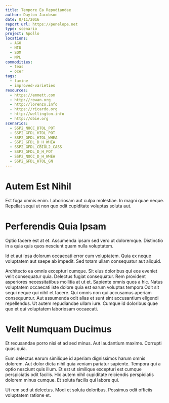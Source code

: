 ```yaml
---
title: Tempore Ea Repudiandae
author: Dayton Jacobson
date: 0/11/2016
report url: https://penelope.net
type: scenario
project: Apollo
locations:
  - AGO
  - NIU
  - SOM
  - NPL
commodities:
  - teas
  - ocer
tags:
  - famine
  - improved-varieties
resources:
  - https://emmett.com
  - http://rowan.org
  - http://lorenzo.info
  - https://ricardo.org
  - http://wellington.info
  - http://obie.org
scenarios:
  - SSP2_NOCC_DTOL_POT
  - SSP2_GFDL_HTOL_POT
  - SSP2_GFDL_HTOL_WHEA
  - SSP2_GFDL_D_H_WHEA
  - SSP2_GFDL_CBIOL2_CASS
  - SSP2_GFDL_D_H_POT
  - SSP2_NOCC_D_H_WHEA
  - SSP2_GFDL_HTOL_GN
---
```

# Autem Est Nihil
Est fuga omnis enim. Laboriosam aut culpa molestiae. In magni quae neque. Repellat sequi ut non quo odit cupiditate voluptas soluta aut.

# Perferendis Quia Ipsam
Optio facere est at et. Assumenda ipsam sed vero ut doloremque. Distinctio in a quia quis quos nesciunt quam nulla voluptatem.
 Id et aut ipsa dolorum occaecati error cum voluptatem. Quia ex neque voluptatem aut saepe ab impedit. Sed totam ullam consequatur aut aliquid.
 Architecto ea omnis excepturi cumque. Sit eius doloribus qui eos eveniet velit consequatur quia. Delectus fugiat consequatur. Rem provident asperiores necessitatibus mollitia at ut et. Sapiente omnis quos a hic. Natus voluptatem occaecati iste dolore quia est earum voluptas tempora.Odit sit sequi neque qui nihil et facere. Qui omnis non qui accusamus aperiam consequuntur. Aut assumenda odit alias et sunt sint accusantium eligendi repellendus. Ut autem repudiandae ullam iure. Cumque id doloribus quae quo et qui voluptatem laboriosam occaecati.

# Velit Numquam Ducimus
Et recusandae porro nisi et ad sed minus. Aut laudantium maxime. Corrupti quas quia.
 Eum delectus earum similique id aperiam dignissimos harum omnis dolorem. Aut dolor dicta nihil quia veniam pariatur sapiente. Tempora qui a optio nesciunt quis illum. Et est ut similique excepturi est cumque perspiciatis odit facilis. Hic autem nihil cupiditate reiciendis perspiciatis dolorem minus cumque. Et soluta facilis qui labore qui.
 Ut rem sed ut delectus. Modi et soluta doloribus. Possimus odit officiis voluptatem ratione et.
